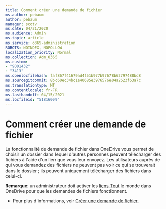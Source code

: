 ```yaml
---
title: Comment créer une demande de fichier
ms.author: pebaum
author: pebaum
manager: scotv
ms.date: 04/21/2020
ms.audience: Admin
ms.topic: article
ms.service: o365-administration
ROBOTS: NOINDEX, NOFOLLOW
localization_priority: Normal
ms.collection: Adm_O365
ms.custom:
- "9001432"
- "3413"
ms.openlocfilehash: faf867f41679ad4f51b977b97678b62797488bd8
ms.sourcegitcommit: 8bc60ec34bc1e40685e3976576e04a2623f63a7c
ms.translationtype: MT
ms.contentlocale: fr-FR
ms.lasthandoff: 04/15/2021
ms.locfileid: "51816009"
---
```

# <a name="how-to-create-a-file-request"></a>Comment créer une demande de fichier

La fonctionnalité de demande de fichier dans OneDrive vous permet de choisir un dossier dans lequel d'autres personnes peuvent télécharger des fichiers à l'aide d'un lien que vous leur envoyez. Les utilisateurs auprès de qui vous demandez des fichiers ne peuvent pas voir ce qui se trouverait dans le dossier ; ils peuvent uniquement télécharger des fichiers dans celui-ci.

**Remarque**: un administrateur doit activer les [liens Tout](https://docs.microsoft.com/sharepoint/turn-external-sharing-on-or-off) le monde dans OneDrive pour que les demandes de fichiers fonctionnent.

- Pour plus d'informations, voir [Créer une demande de fichier.](https://support.office.com/article/create-a-file-request-f54aa7f8-2589-4421-b351-d415fc3b83af)
